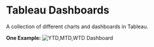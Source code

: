 # Tableau Dashboards
A collection of different charts and dashboards in Tableau.

**One Example:**
![YTD,MTD,WTD Dashboard](https://github.com/pradeepti239/Tableau-Dashboards/assets/67222227/e000b062-090b-4376-bcae-338698b88e03)
